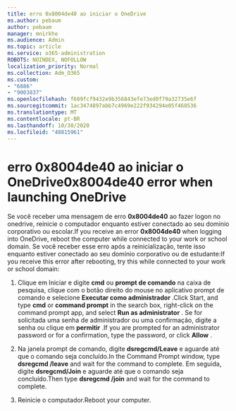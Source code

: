 ```yaml
---
title: erro 0x8004de40 ao iniciar o OneDrive
ms.author: pebaum
author: pebaum
manager: mnirkhe
ms.audience: Admin
ms.topic: article
ms.service: o365-administration
ROBOTS: NOINDEX, NOFOLLOW
localization_priority: Normal
ms.collection: Adm_O365
ms.custom:
- "6886"
- "9003837"
ms.openlocfilehash: f689fcf9432e9b356843efe73ed0f79a32735e6f
ms.sourcegitcommit: 1ac3474897abb7c4969e222f934294e05f468536
ms.translationtype: MT
ms.contentlocale: pt-BR
ms.lasthandoff: 10/30/2020
ms.locfileid: "48815961"
---
```

# <a name="0x8004de40-error-when-launching-onedrive"></a><span data-ttu-id="11c99-102">erro 0x8004de40 ao iniciar o OneDrive</span><span class="sxs-lookup"><span data-stu-id="11c99-102">0x8004de40 error when launching OneDrive</span></span>

<span data-ttu-id="11c99-103">Se você receber uma mensagem de erro **0x8004de40** ao fazer logon no onedrive, reinicie o computador enquanto estiver conectado ao seu domínio corporativo ou escolar.</span><span class="sxs-lookup"><span data-stu-id="11c99-103">If you receive an error **0x8004de40** when  logging into OneDrive, reboot the computer while connected to your work or school domain.</span></span> <span data-ttu-id="11c99-104">Se você receber esse erro após a reinicialização, tente isso enquanto estiver conectado ao seu domínio corporativo ou de estudante:</span><span class="sxs-lookup"><span data-stu-id="11c99-104">If you receive this error after rebooting, try this while connected to your work or school domain:</span></span>

1. <span data-ttu-id="11c99-105">Clique em Iniciar e digite **cmd** ou **prompt de comando**  na caixa de pesquisa, clique com o botão direito do mouse no aplicativo prompt de comando e selecione  **Executar como administrador** .</span><span class="sxs-lookup"><span data-stu-id="11c99-105">Click Start, and type **cmd** or **command prompt**  in the search  box, right-click on the command prompt app, and select  **Run as administrator** .</span></span> <span data-ttu-id="11c99-106">Se for solicitada uma senha de administrador ou uma confirmação, digite a senha ou clique em **permitir** .</span><span class="sxs-lookup"><span data-stu-id="11c99-106">If you are prompted for an administrator password or for a confirmation, type the password, or click **Allow** .</span></span>  

2. <span data-ttu-id="11c99-107">Na janela prompt de comando, digite **dsregcmd/Leave**  e aguarde até que o comando seja concluído.</span><span class="sxs-lookup"><span data-stu-id="11c99-107">In the Command Prompt window, type **dsregcmd /leave**  and wait for the command to complete.</span></span> <span data-ttu-id="11c99-108">Em seguida, digite **dsregcmd/Join** e aguarde até que o comando seja concluído.</span><span class="sxs-lookup"><span data-stu-id="11c99-108">Then type **dsregcmd /join** and wait for the command to complete.</span></span>
3. <span data-ttu-id="11c99-109">Reinicie o computador.</span><span class="sxs-lookup"><span data-stu-id="11c99-109">Reboot your computer.</span></span>

